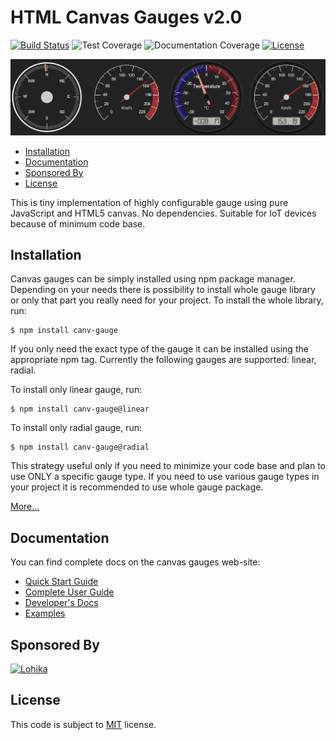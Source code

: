 # HTML Canvas Gauges v2.0

[![Build Status](https://travis-ci.org/Mikhus/canv-gauge.svg?branch=v2.0.0)](https://travis-ci.org/Mikhus/canv-gauge) ![Test Coverage](https://rawgit.com/Mikhus/canv-gauge/v2.0.0/test-coverage.svg) ![Documentation Coverage](https://rawgit.com/Mikhus/canv-gauge/v2.0.0/docs-coverage.svg) [![License](https://img.shields.io/badge/license-MIT-blue.svg)](https://raw.githubusercontent.com/Mikhus/canv-gauge/v2.0.0/LICENSE)

[![Canvas Gauges](https://raw.githubusercontent.com/Mikhus/blob/master/gauges.png)](https://rawgit.com/Mikhus/canv-gauge/v2.0.0/examples/component.html)

<!-- toc -->

- [Installation](#installation)
- [Documentation](#documentation)
- [Sponsored By](#sponsored-by)
- [License](#license)

<!-- tocstop -->

This is tiny implementation of highly configurable gauge using pure JavaScript and HTML5 canvas.
No dependencies. Suitable for IoT devices because of minimum code base.

## Installation

Canvas gauges can be simply installed using npm package manager. Depending on your needs there is possibility to install whole gauge library or only that part you really need for your project.
To install the whole library, run:

    $ npm install canv-gauge

If you only need the exact type of the gauge it can be installed using the appropriate npm tag. Currently the following gauges are supported: linear, radial.

To install only linear gauge, run:

    $ npm install canv-gauge@linear

To install only radial gauge, run:

    $ npm install canv-gauge@radial

This strategy useful only if you need to minimize your code base and plan to use ONLY a specific gauge type. If you need to use various gauge types in your project it is recommended to use whole gauge package.

[More...](http://mikhus.github.io/canv-gauge/documentation/user-guide/#installing)

## Documentation

You can find complete docs on the canvas gauges web-site:

 * [Quick Start Guide](http://mikhus.github.io/canv-gauge/documentation/getting-started/)
 * [Complete User Guide](http://mikhus.github.io/canv-gauge/documentation/user-guide/)
 * [Developer's Docs](http://mikhus.github.io/canv-gauge/documentation/api/)
 * [Examples](http://mikhus.github.io/canv-gauge/documentation/examples/)

## Sponsored By

[![Lohika](http://www.lohika.com/wp-content/themes/gridalicious/images/lohika_full.svg)](http://www.lohika.com/)

## License

This code is subject to [MIT](https://raw.githubusercontent.com/Mikhus/canv-gauge/v2.0.0/LICENSE) license.
